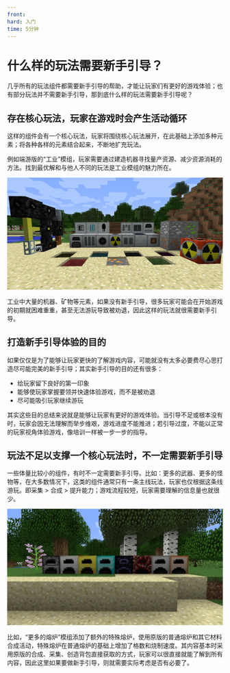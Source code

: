 ```yaml
---
front: 
hard: 入门
time: 5分钟
---
```

# 什么样的玩法需要新手引导？

几乎所有的玩法组件都需要新手引导的帮助，才能让玩家们有更好的游戏体验；也有部分玩法并不需要新手引导，那到底什么样的玩法需要新手引导呢？

## 存在核心玩法，玩家在游戏时会产生活动循环

这样的组件会有一个核心玩法，玩家将围绕核心玩法展开，在此基础上添加多种元素；将各种各样的元素结合起来，不断地扩充玩法。

例如端游版的“工业”模组，玩家需要通过建造机器寻找量产资源、减少资源消耗的方法。找到最优解和与他人不同的玩法是工业模组的魅力所在。

![1](./images/1.png)

工业中大量的机器、矿物等元素，如果没有新手引导，很多玩家可能会在开始游戏的初期就困难重重，甚至无法游玩导致被劝退，因此这样的玩法就很需要新手引导。

## 打造新手引导体验的目的

如果仅仅是为了能够让玩家更快的了解游戏内容，可能就没有太多必要费尽心思打造尽可能完美的新手引导；其实新手引导的目的还有很多：

- 给玩家留下良好的第一印象
- 能够使玩家掌握要领并快速体验游戏，而不是被劝退
- 尽可能吸引玩家继续游玩

其实这些目的总结来说就是能够让玩家有更好的游戏体验。当引导不足或根本没有时，玩家会因无法理解而举步维艰，游戏进度不能推进；若引导过度，不能以正常的玩家视角体验游戏，像培训一样被一步一步的指导。

## 玩法不足以支撑一个核心玩法时，不一定需要新手引导

一些体量比较小的组件，有时不一定需要新手引导。比如：更多的武器、更多的怪物等，在大多数情况下，这类的组件通常只有一条主线玩法，玩家也仅根据这条线游玩。即采集 > 合成 > 提升能力；游戏流程较短，玩家需要理解的信息量也就很少。

![2](./images/2.png)

比如，“更多的熔炉”模组添加了额外的特殊熔炉，使用原版的普通熔炉和其它材料合成活动，特殊熔炉在普通熔炉的基础上增加了格数和烧制速度。其内容基本时采用原版的合成、采集、创造背包直接获取的方式，玩家可以很直接就能了解到所有内容，因此这里如果要做新手引导，则就需要实际考虑是否有必要了。


